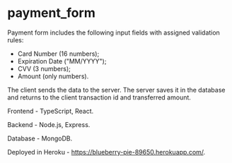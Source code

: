 # payment_form

Payment form includes the following input fields with assigned validation rules:

- Card Number (16 numbers);
- Expiration Date ("MM/YYYY");
- CVV (3 numbers);
- Amount (only numbers).

The client sends the data to the server. The server saves it in the database and 
returns to the client transaction id and transferred amount.


Frontend - TypeScript, React.

Backend - Node.js, Express.

Database - MongoDB.


Deployed in Heroku - https://blueberry-pie-89650.herokuapp.com/.
